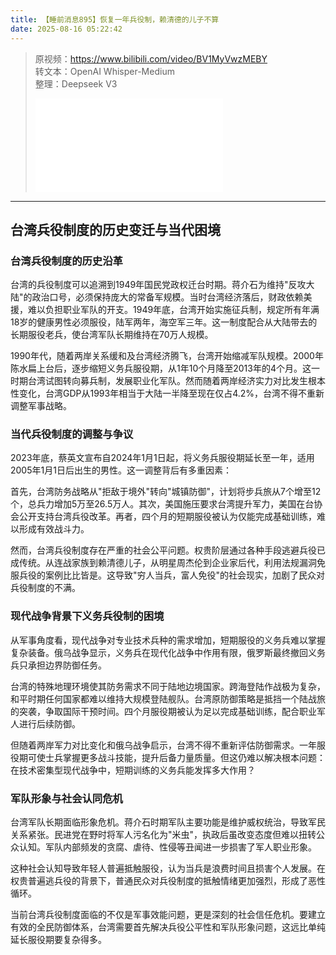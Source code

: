 ```yaml
---
title: 【睡前消息895】恢复一年兵役制，赖清德的儿子不算
date: 2025-08-16 05:22:42
---
```


> 原视频：https://www.bilibili.com/video/BV1MyVwzMEBY<br>转文本：OpenAI Whisper-Medium<br>整理：Deepseek V3
>
> <iframe src="//player.bilibili.com/player.html?bvid=BV1MyVwzMEBY&autoplay=0" scrolling="no" border="0" frameborder="no" framespacing="0" allowfullscreen="true"></iframe>

---

## 台湾兵役制度的历史变迁与当代困境

### 台湾兵役制度的历史沿革

台湾的兵役制度可以追溯到1949年国民党政权迁台时期。蒋介石为维持"反攻大陆"的政治口号，必须保持庞大的常备军规模。当时台湾经济落后，财政依赖美援，难以负担职业军队的开支。1949年底，台湾开始实施征兵制，规定所有年满18岁的健康男性必须服役，陆军两年，海空军三年。这一制度配合从大陆带去的长期服役老兵，使台湾军队长期维持在70万人规模。

1990年代，随着两岸关系缓和及台湾经济腾飞，台湾开始缩减军队规模。2000年陈水扁上台后，逐步缩短义务兵服役期，从1年10个月降至2013年的4个月。这一时期台湾试图转向募兵制，发展职业化军队。然而随着两岸经济实力对比发生根本性变化，台湾GDP从1993年相当于大陆一半降至现在仅占4.2%，台湾不得不重新调整军事战略。

### 当代兵役制度的调整与争议

2023年底，蔡英文宣布自2024年1月1日起，将义务兵服役期延长至一年，适用2005年1月1日后出生的男性。这一调整背后有多重因素：

首先，台湾防务战略从"拒敌于境外"转向"城镇防御"，计划将步兵旅从7个增至12个，总兵力增加5万至26.5万人。其次，美国施压要求台湾提升军力，美国在台协会公开支持台湾兵役改革。再者，四个月的短期服役被认为仅能完成基础训练，难以形成有效战斗力。

然而，台湾兵役制度存在严重的社会公平问题。权贵阶层通过各种手段逃避兵役已成传统。从连战家族到赖清德儿子，从明星周杰伦到企业家后代，利用法规漏洞免服兵役的案例比比皆是。这导致"穷人当兵，富人免役"的社会现实，加剧了民众对兵役制度的不满。

### 现代战争背景下义务兵役制的困境

从军事角度看，现代战争对专业技术兵种的需求增加，短期服役的义务兵难以掌握复杂装备。俄乌战争显示，义务兵在现代化战争中作用有限，俄罗斯最终撤回义务兵只承担边界防御任务。

台湾的特殊地理环境使其防务需求不同于陆地边境国家。跨海登陆作战极为复杂，和平时期任何国家都难以维持大规模登陆舰队。台湾原防御策略是抵挡一个陆战旅的突袭，争取国际干预时间。四个月服役期被认为足以完成基础训练，配合职业军人进行后续防御。

但随着两岸军力对比变化和俄乌战争启示，台湾不得不重新评估防御需求。一年服役期可使士兵掌握更多战斗技能，提升后备力量质量。但这仍难以解决根本问题：在技术密集型现代战争中，短期训练的义务兵能发挥多大作用？

### 军队形象与社会认同危机

台湾军队长期面临形象危机。蒋介石时期军队主要功能是维护威权统治，导致军民关系紧张。民进党在野时将军人污名化为"米虫"，执政后虽改变态度但难以扭转公众认知。军队内部频发的贪腐、虐待、性侵等丑闻进一步损害了军人职业形象。

这种社会认知导致年轻人普遍抵触服役，认为当兵是浪费时间且损害个人发展。在权贵普遍逃兵役的背景下，普通民众对兵役制度的抵触情绪更加强烈，形成了恶性循环。

当前台湾兵役制度面临的不仅是军事效能问题，更是深刻的社会信任危机。要建立有效的全民防御体系，台湾需要首先解决兵役公平性和军队形象问题，这远比单纯延长服役期要复杂得多。